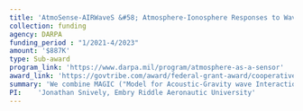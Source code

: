 ```yaml
---
title: 'AtmoSense-AIRWaveS &#58; Atmosphere-Ionosphere Responses to Wave Signals'
collection: funding
agency: DARPA
funding_period : "1/2021-4/2023"
amount: '$887K'
type: Sub-award
program_link: 'https://www.darpa.mil/program/atmosphere-as-a-sensor'
award_link: 'https://govtribe.com/award/federal-grant-award/cooperative-agreement-hr00112120003'
summary: 'We combine MAGIC ("Model for Acoustic-Gravity wave Interactions and Coupling", J. Snively, and Gemini3d ("Geospace Environment Model for Ion-Neutral Interactions", M. Zettergren)) using ForestClaw to develop  state-of-the-art computational model for detecting acoustic and gravity waves in the atmosphere generated from near surface disturbances. <br><br>Funds also used for BSU Sub-Award to Heinrich Heine University (Düsseldorf, Germany)'
PI:    'Jonathan Snively, Embry Riddle Aeronautic University'
---
```

